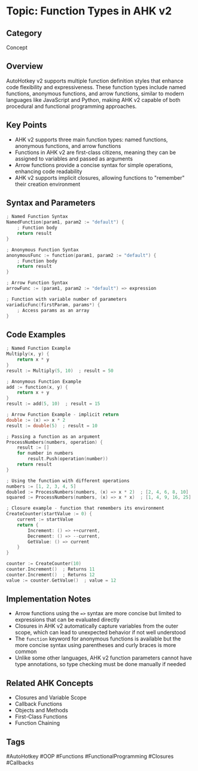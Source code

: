 # Topic: Function Types in AHK v2

## Category

Concept

## Overview

AutoHotkey v2 supports multiple function definition styles that enhance code flexibility and expressiveness. These function types include named functions, anonymous functions, and arrow functions, similar to modern languages like JavaScript and Python, making AHK v2 capable of both procedural and functional programming approaches.

## Key Points

- AHK v2 supports three main function types: named functions, anonymous functions, and arrow functions
- Functions in AHK v2 are first-class citizens, meaning they can be assigned to variables and passed as arguments
- Arrow functions provide a concise syntax for simple operations, enhancing code readability
- AHK v2 supports implicit closures, allowing functions to "remember" their creation environment

## Syntax and Parameters

```cpp
; Named Function Syntax
NamedFunction(param1, param2 := "default") {
    ; Function body
    return result
}

; Anonymous Function Syntax
anonymousFunc := function(param1, param2 := "default") {
    ; Function body
    return result
}

; Arrow Function Syntax
arrowFunc := (param1, param2 := "default") => expression

; Function with variable number of parameters
variadicFunc(firstParam, params*) {
    ; Access params as an array
}
```

## Code Examples

```cpp
; Named Function Example
Multiply(x, y) {
    return x * y
}
result := Multiply(5, 10)  ; result = 50

; Anonymous Function Example
add := function(x, y) {
    return x + y
}
result := add(5, 10)  ; result = 15

; Arrow Function Example - implicit return
double := (x) => x * 2
result := double(5)  ; result = 10

; Passing a function as an argument
ProcessNumbers(numbers, operation) {
    result := []
    for number in numbers
        result.Push(operation(number))
    return result
}

; Using the function with different operations
numbers := [1, 2, 3, 4, 5]
doubled := ProcessNumbers(numbers, (x) => x * 2)  ; [2, 4, 6, 8, 10]
squared := ProcessNumbers(numbers, (x) => x * x)  ; [1, 4, 9, 16, 25]

; Closure example - function that remembers its environment
CreateCounter(startValue := 0) {
    current := startValue
    return {
        Increment: () => ++current,
        Decrement: () => --current,
        GetValue: () => current
    }
}

counter := CreateCounter(10)
counter.Increment()  ; Returns 11
counter.Increment()  ; Returns 12
value := counter.GetValue()  ; value = 12
```

## Implementation Notes

- Arrow functions using the `=>` syntax are more concise but limited to expressions that can be evaluated directly
- Closures in AHK v2 automatically capture variables from the outer scope, which can lead to unexpected behavior if not well understood
- The `function` keyword for anonymous functions is available but the more concise syntax using parentheses and curly braces is more common
- Unlike some other languages, AHK v2 function parameters cannot have type annotations, so type checking must be done manually if needed

## Related AHK Concepts

- Closures and Variable Scope
- Callback Functions
- Objects and Methods
- First-Class Functions
- Function Chaining

## Tags

#AutoHotkey #OOP #Functions #FunctionalProgramming #Closures #Callbacks